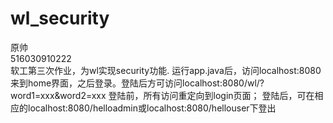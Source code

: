 # wl_security
原帅 </br>
516030910222 </br>
软工第三次作业，为wl实现security功能.
运行app.java后，访问localhost:8080来到home界面，之后登录。登陆后方可访问localhost:8080/wl/?word1=xxx&word2=xxx
登陆前，所有访问重定向到login页面；
登陆后，可在相应的localhost:8080/helloadmin或localhost:8080/hellouser下登出
